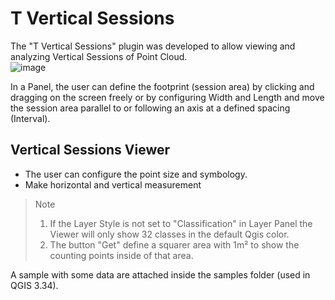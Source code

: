# T Vertical Sessions
The "T Vertical Sessions" plugin was developed to allow viewing and analyzing Vertical Sessions of Point Cloud.  
![image](https://github.com/user-attachments/assets/7ee0e464-f8a1-453b-bfd7-e048fdfd7a4e)

In a Panel, the user can define the footprint (session area) by clicking and dragging on the screen freely or by configuring Width and Length and move the session area parallel to or following an axis at a defined spacing (Interval).  
## Vertical Sessions Viewer
 - The user can configure the point size and symbology.
 - Make horizontal and vertical measurement
  
> Note
>1) If the Layer Style is not set to "Classification" in Layer Panel the Viewer will only show 32 classes in the default Qgis color.  
>2) The button "Get" define a squarer area with 1m² to show the counting points inside of that area.  


A sample with some data are attached inside the samples folder (used in QGIS 3.34).  


